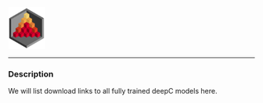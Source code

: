 <img src="../docs/logo_1_transparent.png" width="75">

-------------------------------------------------------------------------------

### Description

We will list download links to all fully trained deepC models here.
